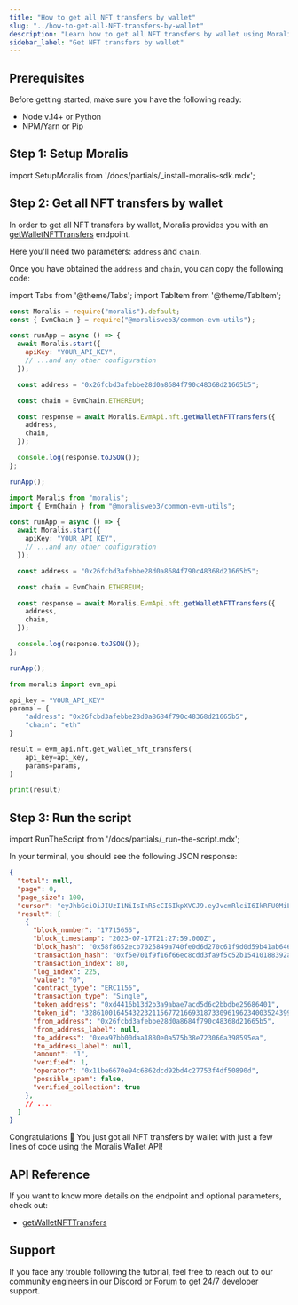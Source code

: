 ```yaml
---
title: "How to get all NFT transfers by wallet"
slug: "../how-to-get-all-NFT-transfers-by-wallet"
description: "Learn how to get all NFT transfers by wallet using Moralis Wallet API."
sidebar_label: "Get NFT transfers by wallet"
---
```


## Prerequisites

Before getting started, make sure you have the following ready:

- Node v.14+ or Python
- NPM/Yarn or Pip

## Step 1: Setup Moralis

import SetupMoralis from '/docs/partials/\_install-moralis-sdk.mdx';

<SetupMoralis node="moralis @moralisweb3/common-evm-utils" python="moralis" />

## Step 2: Get all NFT transfers by wallet

In order to get all NFT transfers by wallet, Moralis provides you with an [getWalletNFTTransfers](/web3-data-api/evm/reference/get-wallet-nft-transfers) endpoint.

Here you'll need two parameters: `address` and `chain`.

Once you have obtained the `address` and `chain`, you can copy the following code:

import Tabs from '@theme/Tabs';
import TabItem from '@theme/TabItem';

<Tabs groupId="programming-language">
  <TabItem value="javascript" label="index.js (JavaScript)" default>

```javascript index.js
const Moralis = require("moralis").default;
const { EvmChain } = require("@moralisweb3/common-evm-utils");

const runApp = async () => {
  await Moralis.start({
    apiKey: "YOUR_API_KEY",
    // ...and any other configuration
  });

  const address = "0x26fcbd3afebbe28d0a8684f790c48368d21665b5";

  const chain = EvmChain.ETHEREUM;

  const response = await Moralis.EvmApi.nft.getWalletNFTTransfers({
    address,
    chain,
  });

  console.log(response.toJSON());
};

runApp();
```

</TabItem>
<TabItem value="typescript" label="index.ts (TypeScript)">

```typescript index.ts
import Moralis from "moralis";
import { EvmChain } from "@moralisweb3/common-evm-utils";

const runApp = async () => {
  await Moralis.start({
    apiKey: "YOUR_API_KEY",
    // ...and any other configuration
  });

  const address = "0x26fcbd3afebbe28d0a8684f790c48368d21665b5";

  const chain = EvmChain.ETHEREUM;

  const response = await Moralis.EvmApi.nft.getWalletNFTTransfers({
    address,
    chain,
  });

  console.log(response.toJSON());
};

runApp();
```

</TabItem>
<TabItem value="python" label="index.py (Python)">

```python index.py
from moralis import evm_api

api_key = "YOUR_API_KEY"
params = {
    "address": "0x26fcbd3afebbe28d0a8684f790c48368d21665b5",
    "chain": "eth"
}

result = evm_api.nft.get_wallet_nft_transfers(
    api_key=api_key,
    params=params,
)

print(result)
```

</TabItem>
</Tabs>

## Step 3: Run the script

import RunTheScript from '/docs/partials/\_run-the-script.mdx';

<RunTheScript />

In your terminal, you should see the following JSON response:

```json
{
  "total": null,
  "page": 0,
  "page_size": 100,
  "cursor": "eyJhbGciOiJIUzI1NiIsInR5cCI6IkpXVCJ9.eyJvcmRlciI6IkRFU0MiLCJvZmZzZXQiOjAsImxpbWl0IjoxMDAsImRpc2FibGVfdG90YWwiOnRydWUsIndoZXJlIjp7fSwiZnJvbV9hZGRyZXNzIjoiMHhkOGRhNmJmMjY5NjRhZjlkN2VlZDllMDNlNTM0MTVkMzdhYTk2MDQ1IiwidG9fYWRkcmVzcyI6IjB4ZDhkYTZiZjI2OTY0YWY5ZDdlZWQ5ZTAzZTUzNDE1ZDM3YWE5NjA0NSIsInBhZ2UiOjEsImtleSI6IjE3NDMzNDI5LjUzLjEzMy4wIiwidG90YWwiOm51bGwsImlhdCI6MTY4OTc1ODUzNH0.MIBO5T05EbJruMe_ywWXEs99WJZ4jabI5IciWQugpYE",
  "result": [
    {
      "block_number": "17715655",
      "block_timestamp": "2023-07-17T21:27:59.000Z",
      "block_hash": "0x58f8652ecb7025849a740fe0d6d270c61f9d0d59b41ab6460f4d9d6bb292b80d",
      "transaction_hash": "0xf5e701f9f16f66ec8cdd3fa9f5c52b15410188392a0ffc128777bb89b2c73243",
      "transaction_index": 80,
      "log_index": 225,
      "value": "0",
      "contract_type": "ERC1155",
      "transaction_type": "Single",
      "token_address": "0xd4416b13d2b3a9abae7acd5d6c2bbdbe25686401",
      "token_id": "32861001645432232115677216693187330961962340035243999304845689030250465478890",
      "from_address": "0x26fcbd3afebbe28d0a8684f790c48368d21665b5",
      "from_address_label": null,
      "to_address": "0xea97bb00daa1880e0a575b38e723066a398595ea",
      "to_address_label": null,
      "amount": "1",
      "verified": 1,
      "operator": "0x11be6670e94c6862dcd92bd4c27753f4df50890d",
      "possible_spam": false,
      "verified_collection": true
    },
    // ....
  ]
} 
```

Congratulations 🥳 You just got all NFT transfers by wallet with just a few lines of code using the Moralis Wallet API!

## API Reference

If you want to know more details on the endpoint and optional parameters, check out:

- [getWalletNFTTransfers](/web3-data-api/evm/reference/get-wallet-nft-transfers)

## Support

If you face any trouble following the tutorial, feel free to reach out to our community engineers in our [Discord](https://moralis.io/discord) or [Forum](https://forum.moralis.io) to get 24/7 developer support.
